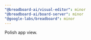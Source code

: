 ```yaml
---
"@breadboard-ai/visual-editor": minor
"@breadboard-ai/board-server": minor
"@google-labs/breadboard": minor
---
```


Polish app view.
